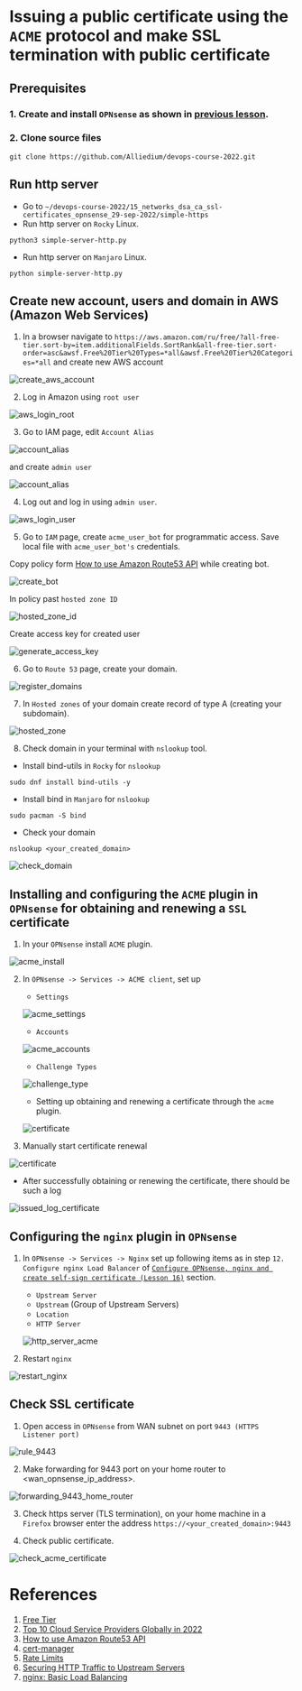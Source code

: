 # Issuing a public certificate using the `ACME` protocol and make SSL termination with public certificate

## Prerequisites ##

### 1. Create and install `OPNsense` as shown in [previous lesson](../16_networks_ssl-termination_self-signed_cert_04-oct-2022/README.md).

### 2. Clone source files

  ```
  git clone https://github.com/Alliedium/devops-course-2022.git
  ```

## Run http server ##

  - Go to `~/devops-course-2022/15_networks_dsa_ca_ssl-certificates_opnsense_29-sep-2022/simple-https`
  - Run http server on `Rocky` Linux.
  
  ```
  python3 simple-server-http.py
  ```

  - Run http server on `Manjaro` Linux.
  
  ```
  python simple-server-http.py
  ```

## Create new account, users and domain in AWS (Amazon Web Services)
  
  1. In a browser navigate to `https://aws.amazon.com/ru/free/?all-free-tier.sort-by=item.additionalFields.SortRank&all-free-tier.sort-order=asc&awsf.Free%20Tier%20Types=*all&awsf.Free%20Tier%20Categories=*all` and create new AWS account

  ![create_aws_account](./images/create_aws_account.png)

  2. Log in Amazon using `root user`
   
   ![aws_login_root](./images/aws_login_root.png)

  3. Go to IAM page, edit `Account Alias` 

  ![account_alias](./images/account_alias.png)

  and create `admin user`

  ![account_alias](./images/create_aws_user.png)

  4. Log out and log in using `admin user`.

  ![aws_login_user](./images/aws_login_user.png)

  5. Go to `IAM` page, create `acme_user_bot` for programmatic access. Save local file with `acme_user_bot's` credentials.

   Copy policy form [How to use Amazon Route53 API](https://github.com/acmesh-official/acme.sh/wiki/How-to-use-Amazon-Route53-API) while creating bot.

  ![create_bot](./images/create_bot.png)

  In policy past `hosted zone ID`

  ![hosted_zone_id](./images/hosted_zone_id.png)

  Create access key for created user

  ![generate_access_key](./images/generate_access_key.png)

  6. Go to `Route 53` page, create your domain.

  ![register_domains](./images/register_domains.png)

  7.  In `Hosted zones` of your domain create record of type A (creating your subdomain).

  ![hosted_zone](./images/hosted_zone.png)

  8.  Check domain in your terminal with `nslookup` tool.

  * Install  bind-utils in `Rocky` for `nslookup`
  
  ```
  sudo dnf install bind-utils -y
  ```

  * Install bind in `Manjaro` for `nslookup`

  ```
  sudo pacman -S bind
  ```

  * Check your domain

  ```
  nslookup <your_created_domain>
  ```

  ![check_domain](./images/check_domain.png)

## Installing and configuring the `ACME` plugin in `OPNsense` for obtaining and renewing a `SSL` certificate

  1.  In your `OPNsense` install `ACME` plugin.

  ![acme_install](./images/acme_install.png)

  2. In `OPNsense -> Services -> ACME client`, set up 
   
     - `Settings`

     ![acme_settings](./images/acme_settings.png)

     - `Accounts`
  
  
     ![acme_accounts](./images/acme_accounts.png)

     - `Challenge Types`

     ![challenge_type](./images/challenge_type.png)

     - Setting up obtaining and renewing a certificate through the `acme` plugin.

     ![certificate](./images/certificate.png)

  3.  Manually start certificate renewal 
    
  ![certificate](./images/manual_update_certificate.png)

  - After successfully obtaining or renewing the certificate, there should be such a log

  ![issued_log_certificate](./images/issued_log_certificate.png)

## Configuring the `nginx` plugin in `OPNsense`

  1. In `OPNsense -> Services -> Nginx` set up following items as in step `12. Configure nginx Load Balancer` of [`Configure OPNsense, nginx and create self-sign certificate (Lesson 16)`](../16_networks_ssl-termination_self-signed_cert_04-oct-2022/README.md) section.
      
     - `Upstream Server`
     - `Upstream` (Group of Upstream Servers)
     - `Location`
     - `HTTP Server`

     ![http_server_acme](./images/http_server_acme.png)

  2. Restart `nginx`

  ![restart_nginx](./images/restart_nginx.png)

## Check SSL certificate 

  1.  Open access in `OPNsense` from WAN subnet on port `9443 (HTTPS Listener port)`

  ![rule_9443](./images/rule_9443.png)

  2.  Make forwarding for 9443 port on your home router to <wan_opnsense_ip_address>.
  
  ![forwarding_9443_home_router](./images/forwarding_9443_home_router.png)

  3.  Check https server (TLS termination), on your home machine in a `Firefox` browser enter the address `https://<your_created_domain>:9443`

  4. Check public certificate.
    
  ![check_acme_certificate](./images/check_acme_certificate.png)

# References

1. [Free Tier](https://aws.amazon.com/ru/free/?all-free-tier.sort-by=item.additionalFields.SortRank&all-free-tier.sort-order=asc&awsf.Free%20Tier%20Types=*all&awsf.Free%20Tier%20Categories=*all)
2. [Top 10 Cloud Service Providers Globally in 2022](https://dgtlinfra.com/top-10-cloud-service-providers-2022/)
3. [How to use Amazon Route53 API](https://github.com/acmesh-official/acme.sh/wiki/How-to-use-Amazon-Route53-API)
4. [cert-manager](https://cert-manager.io/docs/)
5. [Rate Limits](https://letsencrypt.org/docs/rate-limits/)
6. [Securing HTTP Traffic to Upstream Servers](https://docs.nginx.com/nginx/admin-guide/security-controls/securing-http-traffic-upstream/)
7. [nginx: Basic Load Balancing](https://docs.opnsense.org/manual/how-tos/nginx.html)
